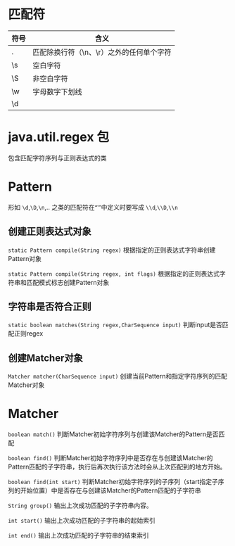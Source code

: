 # 匹配符

| 符号 | 含义                                     |
| ---- | ---------------------------------------- |
| .    | 匹配除换行符（\n、\r）之外的任何单个字符 |
| \s   | 空白字符                                 |
| \S   | 非空白字符                               |
| \w   | 字母数字下划线                           |
| \d   |                                          |



# java.util.regex 包

包含匹配字符序列与正则表达式的类

# Pattern

形如 `\d`,`\D`,`\n`,.. 之类的匹配符在`“”`中定义时要写成 `\\d`,`\\D`,`\\n`

## 创建正则表达式对象

`static Pattern compile(String regex)` 根据指定的正则表达式字符串创建Pattern对象

`static Pattern compile(String regex, int flags)` 根据指定的正则表达式字符串和匹配模式标志创建Pattern对象

## 字符串是否符合正则

`static boolean matches(String regex,CharSequence input)` 判断input是否匹配正则regex

## 创建Matcher对象

`Matcher matcher(CharSequence input)` 创建当前Pattern和指定字符序列的匹配Matcher对象 

# Matcher

`boolean match()` 判断Matcher初始字符序列与创建该Matcher的Pattern是否匹配

`boolean find()` 判断Matcher初始字符序列中是否存在与创建该Matcher的Pattern匹配的子字符串，执行后再次执行该方法时会从上次匹配到的地方开始。

`boolean find(int start)` 判断Matcher初始字符序列的子序列（start指定子序列的开始位置）中是否存在与创建该Matcher的Pattern匹配的子字符串

`String group()` 输出上次成功匹配的子字符串内容。

`int start()` 输出上次成功匹配的子字符串的起始索引

`int end()` 输出上次成功匹配的子字符串的结束索引

